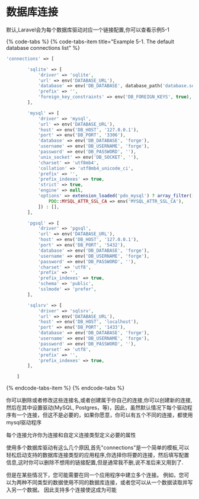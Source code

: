 # 数据库连接

默认,Laravel会为每个数据库驱动对应一个链接配置,你可以查看示例5-1

{% code-tabs %}
{% code-tabs-item title="Example 5-1. The default database connections list" %}
```php
'connections' => [

        'sqlite' => [
            'driver' => 'sqlite',
            'url' => env('DATABASE_URL'),
            'database' => env('DB_DATABASE', database_path('database.sqlite')),
            'prefix' => '',
            'foreign_key_constraints' => env('DB_FOREIGN_KEYS', true),
        ],

        'mysql' => [
            'driver' => 'mysql',
            'url' => env('DATABASE_URL'),
            'host' => env('DB_HOST', '127.0.0.1'),
            'port' => env('DB_PORT', '3306'),
            'database' => env('DB_DATABASE', 'forge'),
            'username' => env('DB_USERNAME', 'forge'),
            'password' => env('DB_PASSWORD', ''),
            'unix_socket' => env('DB_SOCKET', ''),
            'charset' => 'utf8mb4',
            'collation' => 'utf8mb4_unicode_ci',
            'prefix' => '',
            'prefix_indexes' => true,
            'strict' => true,
            'engine' => null,
            'options' => extension_loaded('pdo_mysql') ? array_filter([
                PDO::MYSQL_ATTR_SSL_CA => env('MYSQL_ATTR_SSL_CA'),
            ]) : [],
        ],

        'pgsql' => [
            'driver' => 'pgsql',
            'url' => env('DATABASE_URL'),
            'host' => env('DB_HOST', '127.0.0.1'),
            'port' => env('DB_PORT', '5432'),
            'database' => env('DB_DATABASE', 'forge'),
            'username' => env('DB_USERNAME', 'forge'),
            'password' => env('DB_PASSWORD', ''),
            'charset' => 'utf8',
            'prefix' => '',
            'prefix_indexes' => true,
            'schema' => 'public',
            'sslmode' => 'prefer',
        ],

        'sqlsrv' => [
            'driver' => 'sqlsrv',
            'url' => env('DATABASE_URL'),
            'host' => env('DB_HOST', 'localhost'),
            'port' => env('DB_PORT', '1433'),
            'database' => env('DB_DATABASE', 'forge'),
            'username' => env('DB_USERNAME', 'forge'),
            'password' => env('DB_PASSWORD', ''),
            'charset' => 'utf8',
            'prefix' => '',
            'prefix_indexes' => true,
        ],

    ]
```
{% endcode-tabs-item %}
{% endcode-tabs %}

你可以删除或者修改这些连接名,或者创建属于你自己的连接,你可以创建新的连接,然后在其中设置驱动\(MySQL, Postgres，等\)，因此，虽然默认情况下每个驱动程序有一个连接，但这不是必要的，如果你愿意，你可以有五个不同的连接，都使用mysql驱动程序

每个连接允许你为连接和自定义连接类型定义必要的属性

使用多个数据库驱动有这么几个原因,首先"connections"是一个简单的模板,可以轻松启动支持的数据库连接类型的应用程序,你选择你将要的连接，然后填写配置信息,这时你可以删除不想用的链接配置,但是通常我不删,说不准后来又用到了.

但是在某些情况下，您可能需要在同一个应用程序中建立多个连接。 例如，您可以为两种不同类型的数据使用不同的数据库连接，或者您可以从一个数据读取并写入另一个数据。 因此支持多个连接使这成为可能




